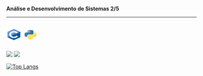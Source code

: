 **Análise e Desenvolvimento de Sistemas 2/5**
****

<div style="display: inline_block"><br>
  <img align="center" alt="Rafa-C" height="30" width="40" src="https://raw.githubusercontent.com/devicons/devicon/master/icons/c/c-original.svg">
  <img align="center" alt="Rafa-Python" height="30" width="40" src="https://raw.githubusercontent.com/devicons/devicon/master/icons/python/python-original.svg">
  
</div>

##

 <a href="https://discord.com/invite/EHKAKUgcUr" target="_blank"><img src="https://img.shields.io/badge/Discord-7289DA?style=for-the-badge&logo=discord&logoColor=white" target="_blank"></a> 
  <a href="https://www.linkedin.com/in/rafaela-mumbach-buenos-8b00b8275" target="_blank"><img src="https://img.shields.io/badge/-LinkedIn-%230077B5?style=for-the-badge&logo=linkedin&logoColor=white" target="_blank"></a> 
  
</div>

[![Top Langs](https://github-readme-stats-git-masterrstaa-rickstaa.vercel.app/api/top-langs/?username=rafaelamumbach)](https://github.com/rafaelamumbach/github-readme-stats)
